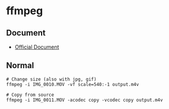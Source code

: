 # ffmpeg

## Document
- [Official Document](http://ffmpeg.org/documentation.html)

## Normal
```
# Change size (also with jpg, gif)
ffmpeg -i IMG_0010.MOV -vf scale=540:-1 output.m4v

# Copy from source
ffmpeg -i IMG_0011.MOV -acodec copy -vcodec copy output.m4v
```

